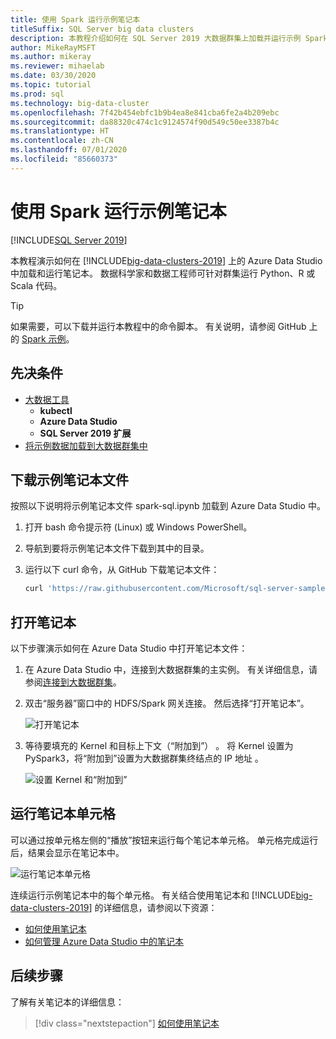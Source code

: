 ```yaml
---
title: 使用 Spark 运行示例笔记本
titleSuffix: SQL Server big data clusters
description: 本教程介绍如何在 SQL Server 2019 大数据群集上加载并运行示例 Spark 笔记本。
author: MikeRayMSFT
ms.author: mikeray
ms.reviewer: mihaelab
ms.date: 03/30/2020
ms.topic: tutorial
ms.prod: sql
ms.technology: big-data-cluster
ms.openlocfilehash: 7f42b454ebfc1b9b4ea8e841cba6fe2a4b209ebc
ms.sourcegitcommit: da88320c474c1c9124574f90d549c50ee3387b4c
ms.translationtype: HT
ms.contentlocale: zh-CN
ms.lasthandoff: 07/01/2020
ms.locfileid: "85660373"
---
```

# <a name="run-a-sample-notebook-using-spark"></a>使用 Spark 运行示例笔记本

[!INCLUDE[SQL Server 2019](../includes/applies-to-version/sqlserver2019.md)]

本教程演示如何在 [!INCLUDE[big-data-clusters-2019](../includes/ssbigdataclusters-ver15.md)] 上的 Azure Data Studio 中加载和运行笔记本。 数据科学家和数据工程师可针对群集运行 Python、R 或 Scala 代码。

> [!TIP]
> 如果需要，可以下载并运行本教程中的命令脚本。 有关说明，请参阅 GitHub 上的 [Spark 示例](https://github.com/Microsoft/sql-server-samples/tree/master/samples/features/sql-big-data-cluster/spark)。

## <a name="prerequisites"></a><a id="prereqs"></a>先决条件

- [大数据工具](deploy-big-data-tools.md)
   - **kubectl**
   - **Azure Data Studio**
   - **SQL Server 2019 扩展**
- [将示例数据加载到大数据群集中](tutorial-load-sample-data.md)

## <a name="download-the-sample-notebook-file"></a>下载示例笔记本文件

按照以下说明将示例笔记本文件 spark-sql.ipynb 加载到 Azure Data Studio 中。

1. 打开 bash 命令提示符 (Linux) 或 Windows PowerShell。

1. 导航到要将示例笔记本文件下载到其中的目录。

1. 运行以下 curl 命令，从 GitHub 下载笔记本文件：

   ```bash
   curl 'https://raw.githubusercontent.com/Microsoft/sql-server-samples/master/samples/features/sql-big-data-cluster/spark/data-loading/transform-csv-files.ipynb' -o transform-csv-files.ipynb
   ```

## <a name="open-the-notebook"></a>打开笔记本

以下步骤演示如何在 Azure Data Studio 中打开笔记本文件：

1. 在 Azure Data Studio 中，连接到大数据群集的主实例。 有关详细信息，请参阅[连接到大数据群集](connect-to-big-data-cluster.md)。

1. 双击“服务器”窗口中的 HDFS/Spark 网关连接。 然后选择“打开笔记本”。

   ![打开笔记本](media/notebook-tutorial-spark/azure-data-studio-open-notebook.png)

1. 等待要填充的 Kernel 和目标上下文（“附加到”） 。 将 Kernel 设置为 PySpark3，将“附加到”设置为大数据群集终结点的 IP 地址  。

   ![设置 Kernel 和“附加到”](media/notebook-tutorial-spark/set-kernel-and-attach-to.png)

## <a name="run-the-notebook-cells"></a>运行笔记本单元格

可以通过按单元格左侧的“播放”按钮来运行每个笔记本单元格。 单元格完成运行后，结果会显示在笔记本中。

![运行笔记本单元格](media/notebook-tutorial-spark/run-notebook-cell.png)

连续运行示例笔记本中的每个单元格。 有关结合使用笔记本和 [!INCLUDE[big-data-clusters-2019](../includes/ssbigdataclusters-ss-nover.md)] 的详细信息，请参阅以下资源：

- [如何使用笔记本](../azure-data-studio/notebooks-guidance.md)
- [如何管理 Azure Data Studio 中的笔记本](notebooks-manage-bdc.md)

## <a name="next-steps"></a>后续步骤

了解有关笔记本的详细信息：
> [!div class="nextstepaction"]
> [如何使用笔记本](../azure-data-studio/notebooks-guidance.md)
